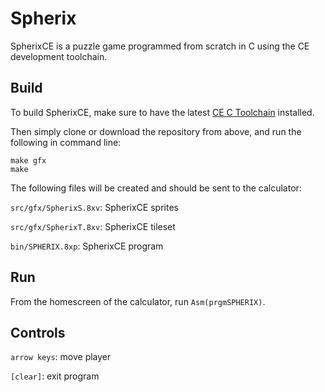 # Spherix
SpherixCE is a puzzle game programmed from scratch in C using the CE development toolchain.

## Build
To build SpherixCE, make sure to have the latest [CE C Toolchain](https://github.com/CE-Programming/toolchain/releases/latest) installed.

Then simply clone or download the repository from above, and run the following in command line:

    make gfx
    make

The following files will be created and should be sent to the calculator:

   `src/gfx/SpherixS.8xv`: SpherixCE sprites

   `src/gfx/SpherixT.8xv`: SpherixCE tileset

   `bin/SPHERIX.8xp`: SpherixCE program
   
## Run
From the homescreen of the calculator, run ```Asm(prgmSPHERIX)```.

## Controls

   `arrow keys`: move player
   
   `[clear]`: exit program